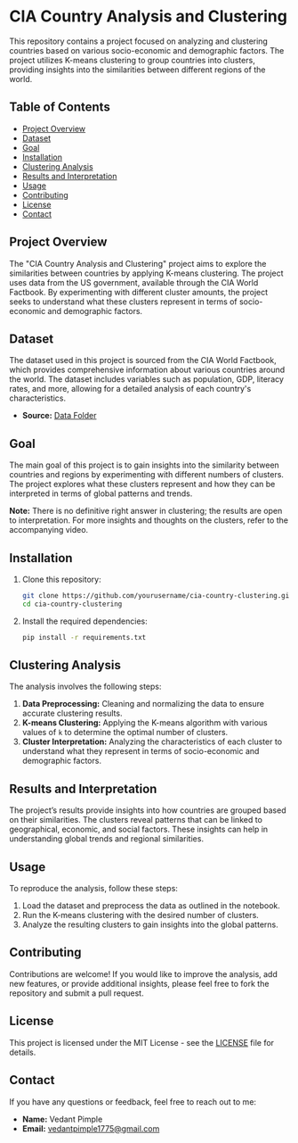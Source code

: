 # CIA Country Analysis and Clustering

This repository contains a project focused on analyzing and clustering countries based on various socio-economic and demographic factors. The project utilizes K-means clustering to group countries into clusters, providing insights into the similarities between different regions of the world.

## Table of Contents
- [Project Overview](#project-overview)
- [Dataset](#dataset)
- [Goal](#goal)
- [Installation](#installation)
- [Clustering Analysis](#clustering-analysis)
- [Results and Interpretation](#results-and-interpretation)
- [Usage](#usage)
- [Contributing](#contributing)
- [License](#license)
- [Contact](#contact)

## Project Overview

The "CIA Country Analysis and Clustering" project aims to explore the similarities between countries by applying K-means clustering. The project uses data from the US government, available through the CIA World Factbook. By experimenting with different cluster amounts, the project seeks to understand what these clusters represent in terms of socio-economic and demographic factors.

## Dataset

The dataset used in this project is sourced from the CIA World Factbook, which provides comprehensive information about various countries around the world. The dataset includes variables such as population, GDP, literacy rates, and more, allowing for a detailed analysis of each country's characteristics.

- **Source:** [Data Folder](https://github.com/levi1775/Country-Clustering-Analysis/tree/main/Data)
  
## Goal

The main goal of this project is to gain insights into the similarity between countries and regions by experimenting with different numbers of clusters. The project explores what these clusters represent and how they can be interpreted in terms of global patterns and trends.

**Note:** There is no definitive right answer in clustering; the results are open to interpretation. For more insights and thoughts on the clusters, refer to the accompanying video.

## Installation

1. Clone this repository:
    ```bash
    git clone https://github.com/yourusername/cia-country-clustering.git
    cd cia-country-clustering
    ```

2. Install the required dependencies:
    ```bash
    pip install -r requirements.txt
    ```

## Clustering Analysis

The analysis involves the following steps:

1. **Data Preprocessing:** Cleaning and normalizing the data to ensure accurate clustering results.
2. **K-means Clustering:** Applying the K-means algorithm with various values of `k` to determine the optimal number of clusters.
3. **Cluster Interpretation:** Analyzing the characteristics of each cluster to understand what they represent in terms of socio-economic and demographic factors.

## Results and Interpretation

The project’s results provide insights into how countries are grouped based on their similarities. The clusters reveal patterns that can be linked to geographical, economic, and social factors. These insights can help in understanding global trends and regional similarities.

## Usage

To reproduce the analysis, follow these steps:

1. Load the dataset and preprocess the data as outlined in the notebook.
2. Run the K-means clustering with the desired number of clusters.
3. Analyze the resulting clusters to gain insights into the global patterns.

## Contributing

Contributions are welcome! If you would like to improve the analysis, add new features, or provide additional insights, please feel free to fork the repository and submit a pull request.

## License

This project is licensed under the MIT License - see the [LICENSE](LICENSE) file for details.

## Contact

If you have any questions or feedback, feel free to reach out to me:

- **Name:** Vedant Pimple
- **Email:** vedantpimple1775@gmail.com
